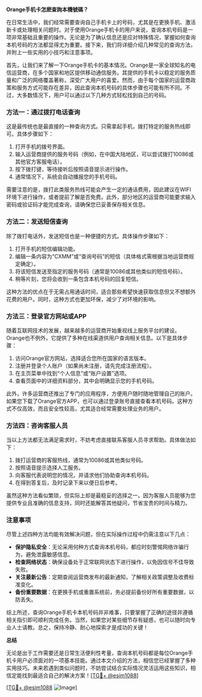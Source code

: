 **Orange手机卡怎麽查詢本機號碼？**

在日常生活中，我们经常需要查询自己手机卡上的号码，尤其是在更换手机、激活新卡或处理相关问题时。对于使用Orange手机卡的用户来说，查询本机号码是一项非常基础且重要的操作。无论是为了确认信息还是应对特殊情况，掌握如何查询本机号码的方法都显得尤为重要。接下来，我们将详细介绍几种常见的查询方法，并附上一些实用的小技巧和注意事项。

首先，让我们来了解一下Orange手机卡的基本情况。Orange是一家全球知名的电信运营商，在多个国家和地区提供移动通信服务。其提供的手机卡以稳定的服务质量和广泛的网络覆盖著称，深受广大用户的喜爱。然而，由于每个国家的运营商政策和服务方式可能存在差异，因此查询本机号码的具体步骤也可能有所不同。不过，大多数情况下，用户可以通过以下几种方式轻松找到自己的号码。

### 方法一：通过拨打电话查询

这是最传统也是最直接的一种查询方式。只需拿起手机，拨打特定的服务热线即可。具体步骤如下：

1. 打开手机的拨号界面。
2. 输入运营商提供的服务号码（例如，在中国大陆地区，可以尝试拨打10086或其他官方客服电话）。
3. 按下拨打键，等待接听后按照语音提示进行操作。
4. 通常情况下，系统会自动播报您的手机号码。

需要注意的是，拨打此类服务热线可能会产生一定的通话费用，因此建议在WIFI环境下进行操作，或者提前了解是否免费。此外，部分地区的运营商可能要求输入密码或验证码才能完成查询，请确保您已妥善保存相关信息。

### 方法二：发送短信查询

除了拨打电话外，发送短信也是一种便捷的方式。具体操作步骤如下：

1. 打开手机的短信编辑功能。
2. 编辑一条内容为“CXMM”或“查询号码”的短信（具体格式需根据当地运营商规定确定）。
3. 将该短信发送至指定的服务号码（通常是10086或其他类似的短信号码）。
4. 稍等片刻，您将会收到一条包含本机号码的回复短信。

这种方法的优点在于无需占用通话时间，适合那些希望快速获取信息但又不想额外花费的用户。同时，这种方式也更加环保，减少了对环境的影响。

### 方法三：登录官方网站或APP

随着互联网技术的发展，越来越多的运营商开始重视线上服务平台的建设。Orange也不例外，它提供了多种在线渠道供用户查询相关信息。以下是具体步骤：

1. 访问Orange官方网站，选择适合您所在国家的语言版本。
2. 注册并登录个人账户（如果尚未注册，请先完成注册流程）。
3. 在主页菜单中找到“个人信息”或“账户设置”选项。
4. 查看页面中的详细资料部分，其中会明确显示您的手机号码。

此外，许多运营商还推出了专门的应用程序，方便用户随时随地管理自己的账户。如果您下载了Orange官方APP，也可以通过登录账号直接查看本机号码。这种方式不仅高效，而且安全性较高，尤其适合经常需要处理业务的用户。

### 方法四：咨询客服人员

当以上方法都无法满足需求时，不妨考虑直接联系客服人员寻求帮助。具体做法如下：

1. 拨打运营商的客服热线，通常为10086或其他类似号码。
2. 按照语音提示选择人工服务。
3. 向客服代表说明您的情况，并请求他们协助查询本机号码。
4. 在得到答复后，及时记录下来以便日后参考。

虽然这种方法看似繁琐，但实际上却是最稳妥的选择之一。因为客服人员能够为您提供专业且准确的信息支持，同时还能解答其他疑问，节省宝贵的时间与精力。

### 注意事项

尽管上述四种方法均能有效解决问题，但在实际操作过程中仍需注意以下几点：

- **保护隐私安全**：无论采用何种方式查询本机号码，都应时刻警惕网络诈骗行为，避免泄露敏感信息。
- **检查网络状态**：确保设备处于正常联网状态下进行操作，以免因信号不佳导致失败。
- **关注最新公告**：定期查阅运营商发布的最新通知，了解相关政策调整及收费标准变化。
- **备份重要数据**：在更换手机或重置系统前，务必提前备份好所有重要数据，以防丢失。

综上所述，查询Orange手机卡本机号码并非难事，只要掌握了正确的途径并遵循相关指引即可顺利完成任务。当然，如果您对某些细节存有疑惑，也可以随时向专业人士请教。总之，保持冷静、耐心地探索才是成功的关键！

**总结**

无论是出于工作需要还是日常生活便利性考量，查询本机号码都是每位Orange手机卡用户必须面对的一项基本技能。通过本文介绍的方法，相信您已经掌握了多种实用技巧。未来若遇到类似问题时，不妨尝试结合实际情况灵活运用这些知识，相信定能找到最适合自己的解决方案！[[TG💪+ @esim1088](https://t.me/s/esim1088)]

[[TG💪+ @esim1088](https://t.me/s/esim1088) ![Image](https://i.postimg.cc/4NQfJmqS/Snipaste-2025-05-13-00-14-12.png)]